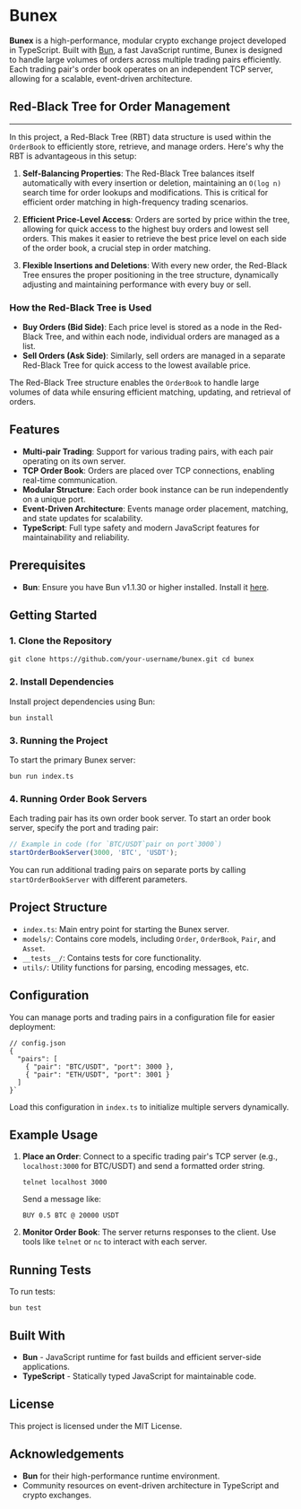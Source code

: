 # Bunex

**Bunex** is a high-performance, modular crypto exchange project developed in TypeScript. Built with [Bun](https://bun.sh), a fast JavaScript runtime, Bunex is designed to handle large volumes of orders across multiple trading pairs efficiently. Each trading pair's order book operates on an independent TCP server, allowing for a scalable, event-driven architecture.

## Red-Black Tree for Order Management

---

In this project, a Red-Black Tree (RBT) data structure is used within the `OrderBook` to efficiently store, retrieve, and manage orders. Here's why the RBT is advantageous in this setup:

1.  **Self-Balancing Properties**: The Red-Black Tree balances itself automatically with every insertion or deletion, maintaining an `O(log n)` search time for order lookups and modifications. This is critical for efficient order matching in high-frequency trading scenarios.

2.  **Efficient Price-Level Access**: Orders are sorted by price within the tree, allowing for quick access to the highest buy orders and lowest sell orders. This makes it easier to retrieve the best price level on each side of the order book, a crucial step in order matching.

3.  **Flexible Insertions and Deletions**: With every new order, the Red-Black Tree ensures the proper positioning in the tree structure, dynamically adjusting and maintaining performance with every buy or sell.

### How the Red-Black Tree is Used

-   **Buy Orders (Bid Side)**: Each price level is stored as a node in the Red-Black Tree, and within each node, individual orders are managed as a list.
-   **Sell Orders (Ask Side)**: Similarly, sell orders are managed in a separate Red-Black Tree for quick access to the lowest available price.

The Red-Black Tree structure enables the `OrderBook` to handle large volumes of data while ensuring efficient matching, updating, and retrieval of orders.

## Features

-   **Multi-pair Trading**: Support for various trading pairs, with each pair operating on its own server.
-   **TCP Order Book**: Orders are placed over TCP connections, enabling real-time communication.
-   **Modular Structure**: Each order book instance can be run independently on a unique port.
-   **Event-Driven Architecture**: Events manage order placement, matching, and state updates for scalability.
-   **TypeScript**: Full type safety and modern JavaScript features for maintainability and reliability.

## Prerequisites

-   **Bun**: Ensure you have Bun v1.1.30 or higher installed. Install it [here](https://bun.sh).

## Getting Started

### 1\. Clone the Repository

`git clone https://github.com/your-username/bunex.git
cd bunex`

### 2\. Install Dependencies

Install project dependencies using Bun:

`bun install`

### 3\. Running the Project

To start the primary Bunex server:

`bun run index.ts`

### 4\. Running Order Book Servers

Each trading pair has its own order book server. To start an order book server, specify the port and trading pair:

```typescript
// Example in code (for `BTC/USDT`pair on port`3000`)
startOrderBookServer(3000, 'BTC', 'USDT');
```

You can run additional trading pairs on separate ports by calling `startOrderBookServer` with different parameters.

## Project Structure

-   `index.ts`: Main entry point for starting the Bunex server.
-   `models/`: Contains core models, including `Order`, `OrderBook`, `Pair`, and `Asset`.
-   `__tests__/`: Contains tests for core functionality.
-   `utils/`: Utility functions for parsing, encoding messages, etc.

## Configuration

You can manage ports and trading pairs in a configuration file for easier deployment:

```
// config.json
{
  "pairs": [
    { "pair": "BTC/USDT", "port": 3000 },
    { "pair": "ETH/USDT", "port": 3001 }
  ]
}`
```

Load this configuration in `index.ts` to initialize multiple servers dynamically.

## Example Usage

1.  **Place an Order**: Connect to a specific trading pair's TCP server (e.g., `localhost:3000` for BTC/USDT) and send a formatted order string.

    `telnet localhost 3000`

    Send a message like:

    `BUY 0.5 BTC @ 20000 USDT`

2.  **Monitor Order Book**: The server returns responses to the client. Use tools like `telnet` or `nc` to interact with each server.

## Running Tests

To run tests:

`bun test`

## Built With

-   **Bun** - JavaScript runtime for fast builds and efficient server-side applications.
-   **TypeScript** - Statically typed JavaScript for maintainable code.

## License

This project is licensed under the MIT License.

## Acknowledgements

-   **Bun** for their high-performance runtime environment.
-   Community resources on event-driven architecture in TypeScript and crypto exchanges.
